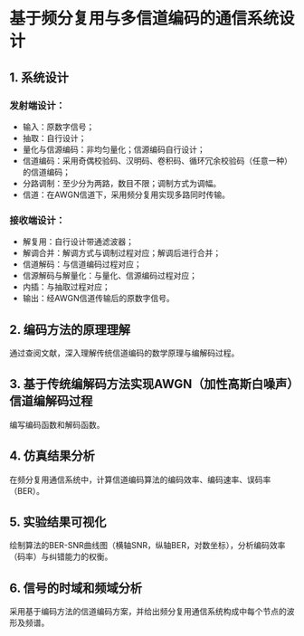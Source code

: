# 基于频分复用与多信道编码的通信系统设计

## 1. 系统设计

### 发射端设计：
- 输入：原数字信号；
- 抽取：自行设计；
- 量化与信源编码：非均匀量化；信源编码自行设计；
- 信道编码：采用奇偶校验码、汉明码、卷积码、循环冗余校验码（任意一种）的信道编码；
- 分路调制：至少分为两路，数目不限；调制方式为调幅。
- 信道：在AWGN信道下，采用频分复用实现多路同时传输。

### 接收端设计：
- 解复用：自行设计带通滤波器；
- 解调合并：解调方式与调制过程对应；解调后进行合并；
- 信道解码：与信道编码过程对应；
- 信源解码与解量化：与量化、信源编码过程对应；
- 内插：与抽取过程对应；
- 输出：经AWGN信道传输后的原数字信号。

## 2. 编码方法的原理理解
通过查阅文献，深入理解传统信道编码的数学原理与编解码过程。

## 3. 基于传统编解码方法实现AWGN（加性高斯白噪声）信道编解码过程
编写编码函数和解码函数。

## 4. 仿真结果分析
在频分复用通信系统中，计算信道编码算法的编码效率、编码速率、误码率（BER）。

## 5. 实验结果可视化
绘制算法的BER-SNR曲线图（横轴SNR，纵轴BER，对数坐标），分析编码效率（码率）与纠错能力的权衡。

## 6. 信号的时域和频域分析
采用基于编码方法的信道编码方案，并给出频分复用通信系统构成中每个节点的波形及频谱。
